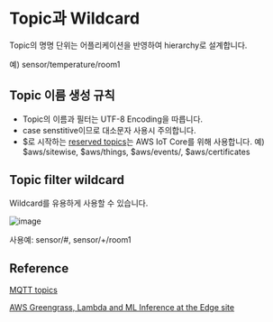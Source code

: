 # Topic과 Wildcard

Topic의 명명 단위는 어플리케이션을 반영하여 hierarchy로 설계합니다. 

예) sensor/temperature/room1

## Topic 이름 생성 규칙

- Topic의 이름과 필터는 UTF-8 Encoding을 따릅니다.
- case senstitive이므로 대소문자 사용시 주의합니다.
- $로 시작하는 [reserved topics](https://docs.aws.amazon.com/iot/latest/developerguide/reserved-topics.html)는 AWS IoT Core를 위해 사용합니다. 
  예) $aws/sitewise, $aws/things, $aws/events/, $aws/certificates
  
## Topic filter wildcard

Wildcard를 유용하게 사용할 수 있습니다.

![image](https://user-images.githubusercontent.com/52392004/182006975-8e251b28-956a-454d-8b0e-9e59bbfdc4f9.png)

사용예: sensor/#, sensor/+/room1




## Reference

[MQTT topics](https://docs.aws.amazon.com/iot/latest/developerguide/topics.html)

[AWS Greengrass, Lambda and ML Inference at the Edge site](https://www.youtube.com/watch?v=T9do1kWL6SE)
